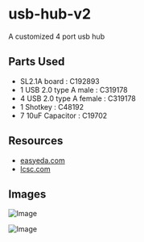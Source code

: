 # usb-hub-v2
A customized 4 port usb hub

## Parts Used

- SL2.1A board : C192893
- 1 USB 2.0 type A male : C319178
- 4 USB 2.0 type A female : C319178
- 1 Shotkey : C48192
- 7 10uF Capacitor : C19702

## Resources

- [easyeda.com](https://easyeda.com/)
- [lcsc.com](https://lcsc.com/)


## Images

![Image](https://cloud-46vw7622a-hack-club-bot.vercel.app/0screenshot_2024-09-13_at_2.53.24___am.png)

![Image](https://cloud-8qxjrhw0f-hack-club-bot.vercel.app/0screenshot_2024-09-13_at_2.54.09___am.png)


